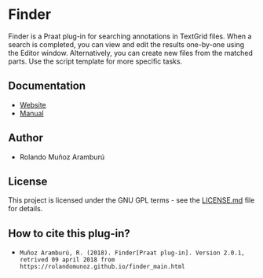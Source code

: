 # Finder

Finder is a Praat plug-in for searching annotations in TextGrid files. When a search is completed, you can view and edit the results one-by-one using the Editor window. Alternatively, you can create new files from the matched parts. Use the script template for more specific tasks.

## Documentation

- [Website](https://rolandomunoz.github.io/praat_tools/finder.html)
- [Manual](https://rolandomunoz.github.io/man/finder_man.pdf)

## Author

- Rolando Muñoz Aramburú

## License

This project is licensed under the GNU GPL terms - see the [LICENSE.md](https://gitlab.com/praat_plugins_rma/plugin_tokenizer/blob/master/LICENSE)
 file for details.

## How to cite this plug-in?

 - `Muñoz Aramburú, R. (2018). Finder[Praat plug-in]. Version 2.0.1, retrived 09 april 2018 from https://rolandomunoz.github.io/finder_main.html`
